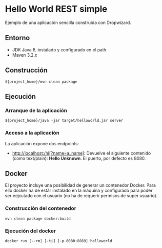 # Hello World REST simple

Ejemplo de una aplicación sencilla construida con Dropwizard. 


## Entorno

 - JDK Java 8, instalado y configurado en el path
 - Maven 3.2.x


## Construcción

    ${project_home}/mvn clean package


## Ejecución

### Arranque de la aplicación

    ${project_home}/java -jar target/helloworld.jar server

### Acceso a la aplicación

La aplicación expone dos endpoints:

 - [http://localhost:<port>/hi[?name=a_name]](http://localhost:8080/hi?name=a_name): Devuelve el 
   siguiente contenido (como text/plain): **Hello Unknown**. El puerto, por defecto es 8080.


##  Docker

El proyecto incluye una posibilidad de generar un contenedor Docker. Para ello docker ha de estár
instalado en la máquina y configurado para poder ser eejcutado con el usuario (no ha de requerir 
permisos de super usuario).

### Construcción del contenedor

    mvn clean package docker:build

### Ejecución del docker

    docker run [--rm] [-ti] [-p 8080:8080] helloworld


